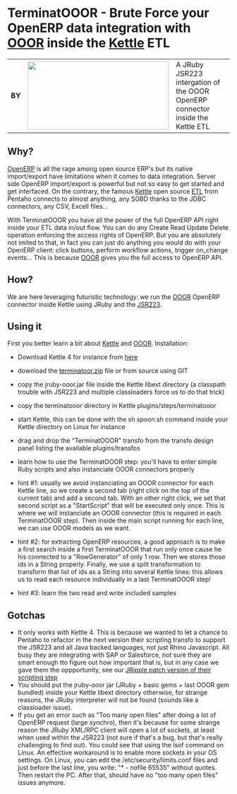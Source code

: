 TerminatOOOR - Brute Force your OpenERP data integration with [OOOR](http://github.com/rvalyi/ooor) inside the [Kettle](http://www.pentaho.com/products/demos/PDI_overview/PDI_overview.html) ETL
====

<table>
    <tr>
        <td><b>BY</b></td>
        <td><a href="http://www.akretion.com" title="Akretion - open source to spin the world"><img src="http://sites.google.com/a/akretion.com/assetserver/_/rsrc/1276813508598/home/logo.png?height=154&width=320" width="320px" height="154px" /></a></td>
        <td>
A JRuby JSR223 intergation of the OOOR OpenERP connector inside the Kettle ETL
        </td>
    </tr>
</table>


Why?
------------

[OpenERP](http://openerp.com/) is all the rage among open source ERP's but its native import/export have limitations when it comes to data integration. Server side OpenERP import/export is powerful but not so easy to get started and get interfaced. On the contrary, the famous [Kettle](http://www.pentaho.com/products/demos/PDI_overview/PDI_overview.html) open source [ETL](http://en.wikipedia.org/wiki/Extract,_transform,_load) from Pentaho connects to almost anything, any SGBD thanks to the JDBC connectors, any CSV, Excell files...

With TerminatOOOR you have all the power of the full OpenERP API right inside your ETL data in/out flow. You can do any Create Read Update Delete operation enforcing the access rights of OpenERP. But you are absolutely not imited to that, in fact you can just do anything you would do with your OpenERP client: click buttons, perform workflow actions, trigger on_change events... This is because [OOOR](http://github.com/rvalyi/ooor) gives you the full access to OpenERP API.


How?
------------

We are here leveraging futuristic technology: we run the [OOOR](http://github.com/rvalyi/ooor) OpenERP connector inside Kettle using JRuby and the [JSR223](http://java.sun.com/developer/technicalArticles/J2SE/Desktop/scripting/).


Using it
------------

First you better learn a bit about [Kettle](http://kettle.pentaho.org/) and [OOOR](http://github.com/rvalyi/ooor).
Installation:
*  Download Kettle 4 for instance from [here](http://ci.pentaho.com/view/Data%20Integration/job/Kettle/lastSuccessfulBuild/artifact/Kettle/)
*  download the [terminatoor.zip](http://github.com/rvalyi/terminatooor/downloads) file or from source using GIT
*  copy the jruby-ooor.jar file inside the Kettle libext directory (a classpath trouble with JSR223 and multiple classloaders force us to do that trick)
*  copy the terminatooor directory in Kettle plugins/steps/terminatooor
*  start Kettle, this can be done with the sh spoon.sh command inside your Kettle directory on Linux for instance
*  drag and drop the "TerminatOOOR" transfo from the transfo design panel listing the available plugins/transfos
*  learn how to use the TerminatOOOR step: you'll have to enter simple Ruby scripts and also instanciate OOOR connectors properly


*  hint #1: usually we avoid instanciating an OOOR connector for each Kettle line, so we create a second tab (right click on the top of the current tab) and add a second tab. With an other right click, we set that second script as a "StartScript" that
will be executed only once. This is where we will instanciate an OOOR connector (this is required in each TerminatOOOR step). Then inside the main script running for each line, we can use OOOR models as we want.
*  hint #2: for extracting OpenERP resources, a good approach is to make a first search inside a first TerminatOOOR that run only once cause he his connected to a "RowGenerator" of only 1 row. Then we stores those ids in a String properly. Finally,
we use a split transformation to transform that list of ids as a String into several Kettle lines: this allows us to read each resource individually in a last TerminatOOOR step!
*  hint #3: learn the two read and write included samples



Gotchas
------------

- It only works with Kettle 4. This is because we wanted to let a chance to Pentaho to refactor in the next version their scripting transfo to support the JSR223 and all Java backed languages, not just Rhino Javascript. All busy they are integrating with SAP or Salesforce, not sure they are smart enough tto figure out how important that is, but in any case we gave them the oppportunity, see our [JRipple patch version of their scripting step](http://github.com/rvalyi/jripple)
- You should put the jruby-ooor jar (JRuby + basic gems + last OOOR gem bundled) inside your Kettle libext directory otherwise, for strange reasons, the JRuby interpreter will not be found (sounds like a classloader issue).
- If you get an error such as "Too many open files" after doing a lot of OpenERP request (large synchro), then it's because for some strange reason the JRuby XML/RPC client will open a lot of sockets, at least when used within the JSR223 (not sure if that's a bug, but that's really challenging to find out). You could see that using the lsof command on Linux. An effective workaround is to enable more sockets in your OS settings. On Linux, you can edit the /etc/security/limits.conf files and just before the last line, you write: "* - nofile 65535" without quotes. Then restart the PC. After that, should have no "too many open files" issues anymore.